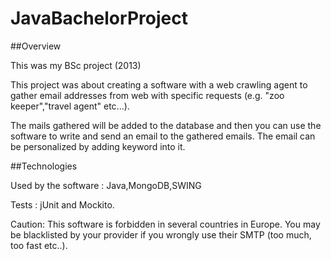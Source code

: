 # JavaBachelorProject

##Overview

This was my BSc project (2013)

This project was about creating a software with a web crawling agent to gather email addresses from web with specific requests (e.g. "zoo keeper","travel agent" etc...).

The mails gathered will be added to the database and then you can use the software to write and send an email to the gathered emails. The email can be personalized by adding keyword into it.

##Technologies

Used by the software : Java,MongoDB,SWING

Tests : jUnit and Mockito.

Caution: This software is forbidden in several countries in Europe. You may be blacklisted by your provider if you wrongly use their SMTP (too much, too fast etc..).